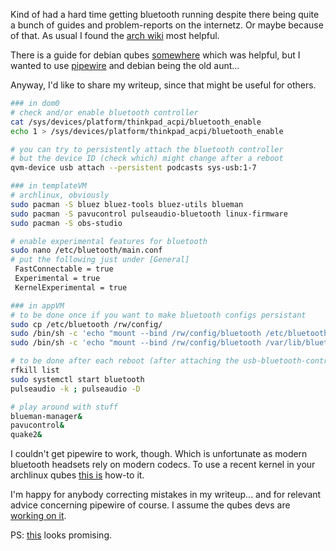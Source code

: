 Kind of had a hard time getting bluetooth running despite there being quite a bunch of guides and problem-reports on the internetz. Or maybe because of that. As usual I found the [arch wiki](https://wiki.archlinux.org/title/Bluetooth) most helpful.

There is a guide for debian qubes [somewhere](https://to-be.completed.org) which was helpful, but I wanted to use [pipewire](https://wiki.archlinux.org/title/PipeWire) and debian being the old aunt... 

Anyway, I'd like to share my writeup, since that might be useful for others.

```bash 
### in dom0
# check and/or enable bluetooth controller
cat /sys/devices/platform/thinkpad_acpi/bluetooth_enable
echo 1 > /sys/devices/platform/thinkpad_acpi/bluetooth_enable

# you can try to persistently attach the bluetooth controller
# but the device ID (check which) might change after a reboot 
qvm-device usb attach --persistent podcasts sys-usb:1-7
````

```bash
### in templateVM
# archlinux, obviously
sudo pacman -S bluez bluez-tools bluez-utils blueman
sudo pacman -S pavucontrol pulseaudio-bluetooth linux-firmware
sudo pacman -S obs-studio

# enable experimental features for bluetooth
sudo nano /etc/bluetooth/main.conf
# put the following just under [General]
 FastConnectable = true
 Experimental = true
 KernelExperimental = true
```

```bash
### in appVM
# to be done once if you want to make bluetooth configs persistant
sudo cp /etc/bluetooth /rw/config/
sudo /bin/sh -c 'echo "mount --bind /rw/config/bluetooth /etc/bluetooth" >> /rw/config/rc.local'
sudo /bin/sh -c 'echo "mount --bind /rw/config/bluetooth /var/lib/bluetooth" >> /rw/config/rc.local'

# to be done after each reboot (after attaching the usb-bluetooth-controller)
rfkill list
sudo systemctl start bluetooth
pulseaudio -k ; pulseaudio -D

# play around with stuff
blueman-manager&
pavucontrol&
quake2&
```

I couldn't get pipewire to work, though. Which is unfortunate as modern bluetooth headsets rely on modern codecs. To use a recent kernel in your archlinux qubes [this is](https://www.qubes-os.org/doc/managing-vm-kernels/) how-to it.

I'm happy for anybody correcting mistakes in my writeup... and for relevant advice concerning pipewire of course. I assume the qubes devs are [working on it](https://github.com/QubesOS/qubes-issues/issues/6358).

PS: [this](https://github.com/QubesOS/qubes-gui-agent-linux/pull/157) looks promising.